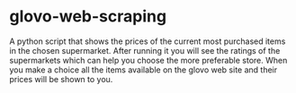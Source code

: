 # glovo-web-scraping
A python script that shows the prices of the current most purchased items in the chosen supermarket.
After running it you will see the ratings of the supermarkets which can help you choose the more preferable store.
When you make a choice all the items available on the glovo web site and their prices will be shown to you.
